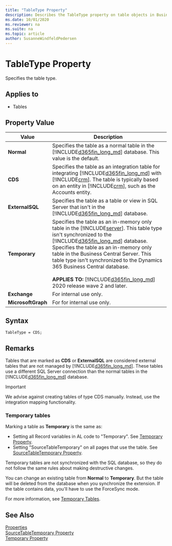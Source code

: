 ```yaml
---
title: "TableType Property"
description: Describes the TableType property on table objects in Business Central
ms.date: 10/01/2020
ms.reviewer: na
ms.suite: na
ms.topic: article
author: SusanneWindfeldPedersen
---
```


# TableType Property

Specifies the table type.  

## Applies to  

- Tables  

## Property Value  

|Value|Description|  
|-----------|-----------------|  
|**Normal**|Specifies the table as a normal table in the [!INCLUDE[d365fin_long_md](../includes/d365fin_long_md.md)] database. This value is the default.|  
|**CDS**|Specifies the table as an integration table for integrating [!INCLUDE[d365fin_long_md](../includes/d365fin_long_md.md)] with [!INCLUDE[crm](../includes/crm_md.md)]. The table is typically based on an entity in [!INCLUDE[crm](../includes/crm_md.md)], such as the Accounts entity.|  
|**ExternalSQL**|Specifies the table as a table or view in SQL Server that isn't in the [!INCLUDE[d365fin_long_md](../includes/d365fin_long_md.md)] database.|  
|**Temporary**|Specifies the table as an in-memory only table in the [!INCLUDE[server](../includes/server.md)]. This table type isn't synchronized to the [!INCLUDE[d365fin_long_md](../includes/d365fin_long_md.md)] database. Specifies the table as an in-memory only table in the Business Central Server. This table type isn't synchronized to the Dynamics 365 Business Central database. <br /><br />**APPLIES TO:** [!INCLUDE[d365fin_long_md](../includes/d365fin_long_md.md)] 2020 release wave 2 and later.|
|**Exchange**|For internal use only.|
|**MicrosoftGraph**|For for internal use only.|

<!-- 
|**Temporary**|Specifies the table as a temporary table in the [!INCLUDE[d365fin_long_md](../includes/d365fin_long_md.md)] database. This table type is not synchronized.| -->


## Syntax

```AL
TableType = CDS;
```

## Remarks

Tables that are marked as **CDS** or **ExternalSQL** are considered external tables that are not managed by [!INCLUDE[d365fin_long_md](../includes/d365fin_long_md.md)]. These tables use a different SQL Server connection than the normal tables in the [!INCLUDE[d365fin_long_md](../includes/d365fin_long_md.md)] database. <!-- For more information, see [External Tables](External-Tables.md).  -->

> [!IMPORTANT]  
>  We advise against creating tables of type CDS manually. Instead, use the integration mapping functionality.
<!-- For more information, see [Introduction to Dynamics 365 for Sales Integration Customization in Dynamics NAV](Introduction-to-Dynamics-CRM-Integration-Customization-in-Dynamics-NAV.md).  
 -->

### Temporary tables

Marking a table as **Temporary** is the same as:

- Setting all Record variables in AL code to "Temporary". See [Temporary Property](devenv-temporary-property.md).
- Setting "SourceTableTemporary" on all pages that use the table. See [SourceTableTemporary Property](devenv-sourcetabletemporary-property.md).  

Temporary tables are not synchronized with the SQL database, so they do not follow the same rules about making destructive changes.

You can change an existing table from **Normal** to **Temporary**. But the table will be deleted from the database when you synchronize the extension. If the table contains data, you'll have to use the ForceSync mode.

For more information, see [Temporary Tables](../devenv-temporary-tables.md).

## See Also  

[Properties](devenv-properties.md)  
[SourceTableTemporary Property](devenv-sourcetabletemporary-property.md)  
[Temporary Property](devenv-temporary-property.md)  
<!--  [External Tables](External-Tables.md)   
 [Table Designer](uiref/-$-S_2102-Table-Designer-$-.md)  -->